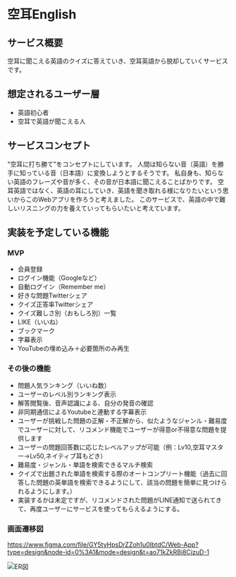 # 空耳English

## サービス概要
空耳に聞こえる英語のクイズに答えていき、空耳英語から脱却していくサービスです。

## 想定されるユーザー層
* 英語初心者
* 空耳で英語が聞こえる人

## サービスコンセプト
"空耳に打ち勝て"をコンセプトにしています。
人間は知らない音（英語）を勝手に知っている音（日本語）に変換しようとするそうです。
私自身も、知らない英語のフレーズや音が多く、その音が日本語に聞こえることばかりです。
空耳英語ではなく、英語の耳にしていき、英語を聞き取れる様になりたいという思いからこのWebアプリを作ろうと考えました。
このサービスで、英語の中で難しいリスニングの力を養えていってもらいたいと考えています。

## 実装を予定している機能
### MVP
* 会員登録
* ログイン機能（Googleなど）
* 自動ログイン（Remember me）
* 好きな問題Twitterシェア
* クイズ正答率Twitterシェア
* クイズ難しさ別（おもしろ別）一覧
* LIKE（いいね）
* ブックマーク
* 字幕表示
* YouTubeの埋め込み＋必要箇所のみ再生

### その後の機能
* 問題人気ランキング（いいね数）
* ユーザーのレベル別ランキング表示
* 解答閲覧後、音声認識による、自分の発音の確認
* 非同期通信によるYoutubeと連動する字幕表示
* ユーザーが挑戦した問題の正解・不正解から、似たようなジャンル・難易度でユーザーに対して、リコメンド機能でユーザーが得意or不得意な問題を提供します
* ユーザーの問題回答数に応じたレベルアップが可能（例：Lv10,空耳マスター→Lv50,ネイティブ耳もどき）
* 難易度・ジャンル・単語を検索できるマルチ検索
* クイズで出題された単語を検索する際のオートコンプリート機能（過去に回答した問題の英単語を検索できるようにして、該当の問題を簡単に見つけられるようにします。）
* 実装するかは未定ですが、リコメンドされた問題がLINE通知で送られてきて、再度ユーザーにサービスを使ってもらえるようにする。

### 画面遷移図
https://www.figma.com/file/GY5tyHpsDrZZoh1u0IbtdC/Web-App?type=design&node-id=0%3A1&mode=design&t=ao71kZkRBj8CjzuD-1

![ER図](https://gyazo.com/63f2ac1140e136b05a69be11d74ba390)